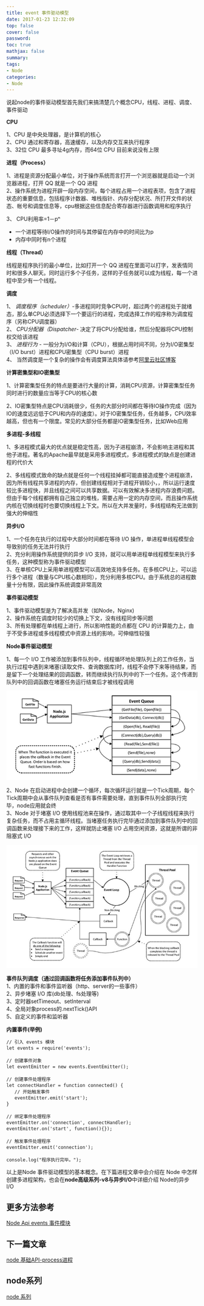 ```yaml
---
title: event 事件驱动模型
date: 2017-01-23 12:32:09
top: false
cover: false
password:
toc: true
mathjax: false
summary: 
tags:
- Node
categories:
- Node
---
```



说起node的事件驱动模型首先我们来搞清楚几个概念CPU，线程、进程、调度、事件驱动<br/>

**CPU**<br/>

1、CPU 是中央处理器，是计算机的核心<br/>
2、CPU 通过和寄存器，高速缓存，以及内存交互来执行程序<br/>
3、32位 CPU 最多寻址4g内存，而64位 CPU 目前来说没有上限<br/>


**进程（Process）**<br/>

1、进程是资源分配最小单位，对于操作系统而言打开一个浏览器就是启动一个浏览器进程，打开 QQ 就是一个 QQ 进程<br/>
2、操作系统为进程开辟一段内存空间，每个进程占用一个进程表项，包含了进程状态的重要信息，包括程序计数器、堆栈指针、内存分配状况、所打开文件的状态、帐号和调度信息等，cpu根据这些信息配合寄存器进行函数调用和程序执行<br/>

3、 CPU利用率=1－pⁿ<br/>
  - 一个进程等待I/O操作的时间与其停留在内存中的时间比为p<br/>
  - 内存中同时有n个进程<br/>

**线程（Thread）**<br/>

线程是程序执行的最小单位，比如打开一个 QQ 进程在里面可以打字，发表情同时和很多人聊天。同时运行多个子任务，这样的子任务就可以成为线程，每一个进程中至少有一个线程。<br/>

**调度**<br/>

1、 *调度程序（scheduler）*-多进程同时竞争CPU时，超过两个的进程处于就绪态，那么单CPU必须选择下一个要运行的进程，完成选择工作的程序称为调度程序（另称CPU调度器）<br/>
2、 *CPU分配器（Dispatcher*- 决定了将CPU分配给谁，然后分配器将CPU控制权交给该进程<br/>
3、 *进程行为* - 一般分为I/O和计算（CPU），根据占用时间不同，分为I/O密集型（I/O burst）进程和CPU密集型（CPU burst）进程<br/>
4、 当然调度是一个复杂的操作会有调度算法具体请参考<a href="https://yq.aliyun.com/articles/278727">阿里云社区博客</a>


**计算密集型和IO密集型**<br/>

1、计算密集型任务的特点是要进行大量的计算，消耗CPU资源，计算密集型任务同时进行的数量应当等于CPU的核心数<br/>

2、IO密集型特点是CPU消耗很少，任务的大部分时间都在等待IO操作完成（因为IO的速度远远低于CPU和内存的速度）。对于IO密集型任务，任务越多，CPU效率越高，但也有一个限度。常见的大部分任务都是IO密集型任务，比如Web应用<br/>


**多进程-多线程**<br/>

1、多进程模式最大的优点就是稳定性高，因为子进程崩溃，不会影响主进程和其他子进程。著名的Apache最早就是采用多进程模式，多进程模式的缺点是创建进程的代价大<br/>

2、多线程模式致命的缺点就是任何一个线程挂掉都可能直接造成整个进程崩溃，因为所有线程共享进程的内存，但创建线程相对于进程开销较小，，所以运行速度较比多进程快，并且线程之间可以共享数据。可以有效解决多进程内存浪费问题。但由于每个线程都拥有自己独立的堆栈，需要占用一定的内存空间，而且操作系统内核在切换线程时也要切换线程上下文。所以在大并发量时，多线程结构无法做到强大的伸缩性<br/>

**异步I/O**<br/>

1、一个任务在执行的过程中大部分时间都在等待 I/O 操作，单进程单线程模型会导致别的任务无法并行执行<br/>
2、充分利用操作系统提供的异步 I/O 支持，就可以用单进程单线程模型来执行多任务，这种模型称为事件驱动模型<br/>
3、在单核CPU上采用单进程模型可以高效地支持多任务。在多核CPU上，可以运行多个进程（数量与CPU核心数相同），充分利用多核CPU。由于系统总的进程数量十分有限，因此操作系统调度非常高效<br/>


**事件驱动模型**<br/>

1、事件驱动模型是为了解决高并发（如Node，Nginx)<br/>
2、操作系统在调度时较少的切换上下文，没有线程同步等问题<br/>
3、所有处理都在单线程上进行，所以影响性能的点都在 CPU 的计算能力上，由于不受多进程或多线程模式中资源上线的影响，可伸缩性较强<br/>

**Node事件驱动模型**

1、每一个 I/O 工作被添加到事件队列中，线程循环地处理队列上的工作任务，当执行过程中遇到来堵塞(读取文件、查询数据库)时，线程不会停下来等待结果，而是留下一个处理结果的回调函数，转而继续执行队列中的下一个任务。这个传递到队列中的回调函数在堵塞任务运行结束后才被线程调用<br/>

<img src="https://github.com/MarsPen/-notes-summary/blob/master/images/event.png"><br/>

2、Node 在启动进程中会创建一个循环，每次循环运行就是一个Tick周期，每个Tick周期中会从事件队列查看是否有事件需要处理，直到事件队列全部执行完毕，node应用就会终<br/>
3、Node 对于堵塞 I/O 使用线程池来在操作，通过取其中一个子线程线程来执行复杂任务，而不占用主循环线程。当堵塞任务执行完毕通过添加到事件队列中的回调函数来处理接下来的工作，这样就防止堵塞 I/O 占用空闲资源，这就是所谓的非阻塞式 I/O<br/>

<img src="https://github.com/MarsPen/-notes-summary/blob/master/images/event-loop.png"><br/>

**事件队列调度（通过回调函数将任务添加事件队列中）**<br/>
1、内置的事件和事件监听器（http、server的一些事件）<br/>
2、异步堵塞 I/O 库(db处理、fs处理等)<br/>
3、定时器setTimeout、setInterval<br/>
4、全局对象process的.nextTick()API<br/>
5、自定义的事件和监听器<br/>


**内置事件(举例)**<br/>
```
// 引入 events 模块
let events = require('events');

// 创建事件对象
let eventEmitter = new events.EventEmitter();

// 创建事件处理程序
let connectHandler = function connected() {
   // 开始触发事件 
   eventEmitter.emit('start');
}

// 绑定事件处理程序
eventEmitter.on('connection', connectHandler);
eventEmitter.on('start', function(){});

// 触发事件处理程序
eventEmitter.emit('connection');

console.log("程序执行完毕。");
```


以上是Node 事件驱动模型的基本概念。在下篇进程文章中会介绍在 Node 中怎样创建多进程架构，也会在**node高级系列-v8与异步I/O**中详细介绍 Node的异步 I/O <br/>



## 更多方法参考<br/>
<a href='http://nodejs.cn/api/events.html'>Node Api events 事件模块 </a>


## 下一篇文章
<a href='https://github.com/MarsPen/-notes-summary/blob/master/node/process.md'>node 基础API-process进程</a>

## node系列
<a href='https://github.com/MarsPen/-notes-summary/blob/master/node/index.md'>node 系列</a>






















